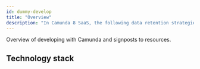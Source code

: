 ```yaml
---
id: dummy-develop
title: "Overview"
description: "In Camunda 8 SaaS, the following data retention strategies are implemented. This is necessary as the amount of data can grow significantly over time."
---
```


Overview of developing with Camunda and signposts to resources.

## Technology stack
